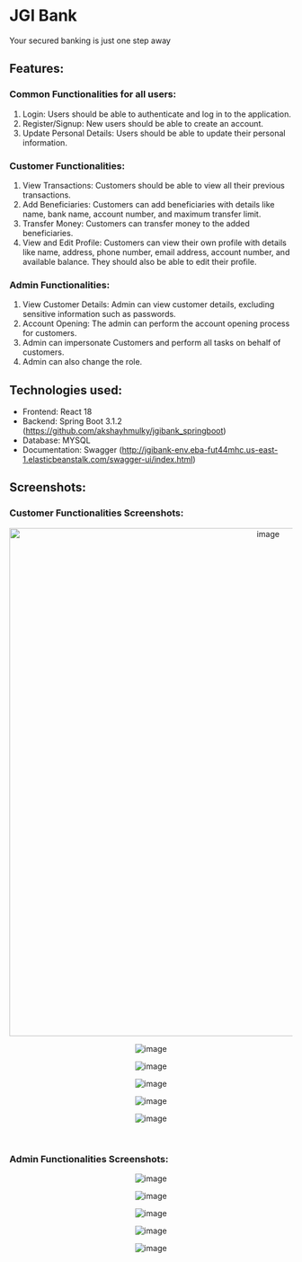 # JGI Bank

Your secured banking is just one step away

## Features:

### Common Functionalities for all users:

1. Login: Users should be able to authenticate and log in to the application.
2. Register/Signup: New users should be able to create an account.
3. Update Personal Details: Users should be able to update their personal information.

### Customer Functionalities:

1. View Transactions: Customers should be able to view all their previous transactions.
2. Add Beneficiaries: Customers can add beneficiaries with details like name, bank name, account number, and maximum transfer limit.
3. Transfer Money: Customers can transfer money to the added beneficiaries.
4. View and Edit Profile: Customers can view their own profile with details like name, address, phone number, email address, account number, and available balance. They should also be able to edit their profile.

### Admin Functionalities:

1. View Customer Details: Admin can view customer details, excluding sensitive information such as passwords.
2. Account Opening: The admin can perform the account opening process for customers.
3. Admin can impersonate Customers and perform all tasks on behalf of customers.
4. Admin can also change the role.

## Technologies used:

- Frontend: React 18
- Backend: Spring Boot 3.1.2 (https://github.com/akshayhmulky/jgibank_springboot)
- Database: MYSQL
- Documentation: Swagger (http://jgibank-env.eba-fut44mhc.us-east-1.elasticbeanstalk.com/swagger-ui/index.html)

## Screenshots:

### Customer Functionalities Screenshots:

  <p align="center">
    <img width="905" alt="image" src="https://github.com/akshayhmulky/jgibank_springboot/assets/43242236/3f8ff251-9c49-44e9-97d8-cc50b7b61d0f">
  </p>
  
<p align="center">
  <img alt="image" src="https://github.com/akshayhmulky/jgibank_springboot/assets/43242236/08c63be7-f7ec-4f00-bdf8-12eadc7c41f4">
</p>

<p align="center">
  <img alt="image" src="https://github.com/akshayhmulky/jgibank_springboot/assets/43242236/673c71d5-13d4-4e5c-b939-77b9d4537f01">
</p>

<p align="center">
  <img alt="image" src="https://github.com/akshayhmulky/jgibank_springboot/assets/43242236/ceb72472-b50e-40a3-bcf3-4d8d853b1677">
</p>

<p align="center">
  <img alt="image" src="https://github.com/akshayhmulky/jgibank_springboot/assets/43242236/f2755dd8-ab08-422d-9cb6-d52191ae095e">
</p>

<p align="center">
  <img alt="image" src="https://github.com/akshayhmulky/jgibank_springboot/assets/43242236/4c392f3c-83db-4554-9c00-11c44a41b391">
</p>
<br/>

### Admin Functionalities Screenshots:

<p align="center">
  <img alt="image" src="https://github.com/akshayhmulky/jgibank_springboot/assets/43242236/c9dfe81a-3864-4f6f-aa3c-f79c997e3d0d">
</p>

<p align="center">
  <img alt="image" src="https://github.com/akshayhmulky/jgibank_springboot/assets/43242236/a5ebe729-58ad-4e4d-9a83-f5f54dba567f">
</p>

<p align="center">
  <img alt="image" src="https://github.com/akshayhmulky/jgibank_springboot/assets/43242236/2577bcb4-1dc0-47b0-8067-38881211c322">
</p>

<p align="center">
  <img alt="image" src="https://github.com/akshayhmulky/jgibank_springboot/assets/43242236/81d27b63-8d28-4d7a-b714-8463f370241e">
</p>

<p align="center">
  <img alt="image" src="https://github.com/akshayhmulky/jgibank_springboot/assets/43242236/06d92c86-15fb-4436-a73e-0f365fcd6529">
</p>

